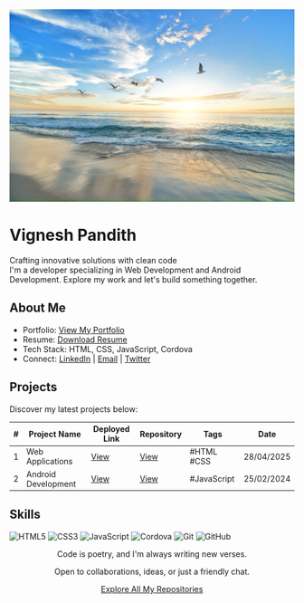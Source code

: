 <div align="center">
  <img src="https://github.com/Vignesha0408/Vignesha0408/blob/main/Images/pic_2.png?raw=true" width="800" height="340" alt="Vignesh Pandith's GitHub Banner">
</div>

# Vignesh Pandith

Crafting innovative solutions with clean code  
I'm a developer specializing in Web Development and Android Development. Explore my work and let's build something together.

## About Me

- Portfolio: [View My Portfolio](https://vignesha0408.github.io/portfolio/index.html)
- Resume: [Download Resume](https://drive.google.com/uc?export=download&id=1XgkvfQa52XJJfxyyseEKljie8jt7kaKj)
- Tech Stack: HTML, CSS, JavaScript, Cordova
- Connect: [LinkedIn](https://www.linkedin.com/in/vignesha-u-g-45551a285/) | [Email](mailto:your-chetanpandith04@gmail.com) | [Twitter](https://twitter.com/Vignesh81385550)

## Projects

Discover my latest projects below:

| # | Project Name | Deployed Link | Repository | Tags | Date |
|---|--------------|---------------|------------|------|------|
| 1 | Web Applications | [View](https://vignesha0408.github.io/vignesh-s-html-pages/) | [View](https://github.com/Vignesha0408/cordova-android-app/tree/main/html_collection) | #HTML #CSS | 28/04/2025 |
| 2 | Android Development | [View](https://vignesha0408.github.io/cordova-android-app/) | [View](https://github.com/Vignesha0408/cordova-android-app) | #JavaScript | 25/02/2024 |

## Skills

![HTML5](https://img.shields.io/badge/-HTML5-E34F26?style=flat-square&logo=html5&logoColor=white)
![CSS3](https://img.shields.io/badge/-CSS3-1572B6?style=flat-square&logo=css3&logoColor=white)
![JavaScript](https://img.shields.io/badge/-JavaScript-F7DF1E?style=flat-square&logo=javascript&logoColor=black)
![Cordova](https://img.shields.io/badge/-Cordova-35434F?style=flat-square&logo=apache-cordova&logoColor=white)
![Git](https://img.shields.io/badge/-Git-F05032?style=flat-square&logo=git&logoColor=white)
![GitHub](https://img.shields.io/badge/-GitHub-181717?style=flat-square&logo=github&logoColor=white)

<div align="center">
  <p>Code is poetry, and I'm always writing new verses.</p>
  <p>Open to collaborations, ideas, or just a friendly chat.</p>
  <p><a href="https://github.com/Vignesha0408?tab=repositories">Explore All My Repositories</a></p>
</div>
